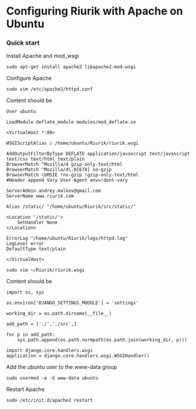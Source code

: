 Configuring Riurik with Apache on Ubuntu
=======

### Quick start
Install Apache and mod_wsgi

    sudo apt-get install apache2 libapache2-mod-wsgi

Configure Apache

    sudo vim /etc/apache2/httpd.conf

Content should be

    User ubuntu

    LoadModule deflate_module modules/mod_deflate.so
    
    <VirtualHost *:80>
    
    WSGIScriptAlias / /home/ubuntu/Riurik/riurik.wsgi
    
    AddOutputFilterByType DEFLATE application/javascript text/javascript text/css text/html text/plain
    BrowserMatch ^Mozilla/4 gzip-only-text/html
    BrowserMatch ^Mozilla/4\.0[678] no-gzip
    BrowserMatch \bMSIE !no-gzip !gzip-only-text/html
    #Header append Vary User-Agent env=!dont-vary
    
    ServerAdmin andrey.malkov@gmail.com
    ServerName www.riurik.com
    
    Alias /static/ "/home/ubuntu/Riurik/src/static/"
    
    <Location '/static/'>
        SetHandler None
    </Location>
    
    ErrorLog "/home/ubuntu/Riurik/logs/httpd.log"
    LogLevel error
    DefaultType text/plain
    
    </VirtualHost>

    sudo vim ~/Riurik/riurik.wsgi

Content should be

    import os, sys
    
    os.environ['DJANGO_SETTINGS_MODULE'] = 'settings'
    
    working_dir = os.path.dirname(__file__)
    
    add_path = ['./','./src',]
    
    for p in add_path:
        sys.path.append(os.path.normpath(os.path.join(working_dir, p)))
    
    import django.core.handlers.wsgi
    application = django.core.handlers.wsgi.WSGIHandler()

Add the ubuntu user to the www-data group

    sudo usermod -a -G www-data ubuntu

Restart Apache

    sudo /etc/init.d/apache2 restart
